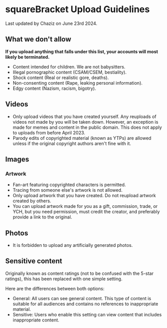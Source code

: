 # squareBracket Upload Guidelines 
Last updated by Chaziz on June 23rd 2024.

## What we don't allow
**If you upload anything that falls under this list, your accounts will most likely be terminated.**

* Content intended for children. We are not babysitters.
* Illegal pornographic content (CSAM/CSEM, bestiality).
* Shock content (Real or realistic gore, deaths).
* Non-consenting content (Rape, leaking personal information).
* Edgy content (Nazism, racism, bigotry).

## Videos
* Only upload videos that you have created yourself. Any reuploads of videos not made by you will be taken down. However, an exception is made for memes and content in the public domain. This does not apply to uploads from before April 2023.
* Parody edits of copyrighted material (known as YTPs) are allowed unless if the original copyright authors aren't fine with it.

## Images
### Artwork
* Fan-art featuring copyrighted characters is permitted.
* Tracing from someone else's artwork is not allowed.
* Only upload artwork that you have created. Do not reupload artwork created by others.
* You can upload artwork made for you as a gift, commission, trade, or YCH, but you need permission, must credit the creator, and preferably provide a link to the original.
## Photos
* It is forbidden to upload any artificially generated photos.

## Sensitive content
Originally known as content ratings (not to be confused with the 5-star ratings), this has been replaced with one simple setting.

Here are the differences between both options:

* General: All users can see general content. This type of content is suitable for all audiences and contains no references to inappropriate material.
* Sensitive: Users who enable this setting can view content that includes inappropriate content.